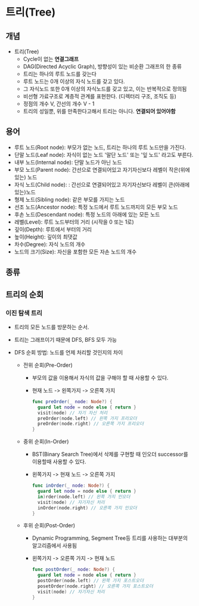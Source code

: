 # 트리(Tree)

## 개념

- 트리(Tree)
  - Cycle이 없는 **연결그래프**
  - DAG(Directed Acyclic Graph), 방향성이 있는 비순환 그래프의 한 종류  
  - 트리는 하나의 루트 노드를 갖는다
  - 루트 노드는 0개 이상의 자식 노드를 갖고 있다.
  - 그 자식노드 또한 0개 이상의 자식노드를 갖고 있고, 이는 반복적으로 정의됨
  - 비선형 가료구조로 계층적 관계를 표현한다. (디렉터리 구조, 조직도 등)
  - 정점의 개수 V, 간선의 개수 V - 1
  - 트리의 성일뿐, 위를 만족한다고해서 트리는 아니다. **연결되어 있어야함**

## 용어

- 루트 노드(Root node): 부모가 없는 노드, 트리는 하나의 루트 노드만을 가진다.
- 단말 노드(Leaf node): 자식이 없는 노드 '말단 노드' 또는 '잎 노드' 라고도 부른다.
- 내부 노드(Internal node): 단말 노드가 아닌 노드
- 부모 노드(Parent node): 간선으로 연결되어있고 자기자신보다 레벨이 작은(위에 있는) 노드
- 자식 노드(Child node): : 간선으로 연결되어있고 자기자신보다 레벨이 큰(아래에 있는)노드
- 형제 노드(Sibling node): 같은 부모를 가지는 노드
- 선조 노드(Ancestor node): 특정 노드에서 루트 노드까지의 모든 부모 노드
- 후손 노드(Descendant node): 특정 노드의 아래에 있는 모든 노드
- 레벨(Level): 루트 노드부터의 거리 (시작을 0 또는 1로)
- 깊이(Depth): 루트에서 부터의 거리
- 높이(Height): 깊이의 최댓값
- 차수(Degree): 자식 노드의 개수
- 노드의 크기(Size): 자신을 포함한 모든 자손 노드의 개수



## 종류





## 트리의 순회

### 이진 탐색 트리

- 트리의 모든 노드를 방문하는 순서.

- 트리는 그래프이기 때문에 DFS, BFS 모두 가능

- DFS 순회 방법: 노드를 언제 처리할 것인지의 차이

  - 전위 순회(Pre-Order)

    - 부모의 값을 이용해서 자식의 값을 구해야 할 때 사용할 수 있다.

    - 현재 노드 -> 왼쪽가지 -> 오른쪽 가지

      ```swift
      func preOrder(_ node: Node?) {
        guard let node = node else { return }
        visit(node) // 자기 자신 처리
        preOrder(node.left) // 왼쪽 가지 프리오더
        preOrder(node.right) // 오른쪽 가지 프리오더
      }
      ```

      

  - 중위 순회(In-Order)

    - BST(Binary Search Tree)에서 삭제를 구현할 때 인오더 successor를 이용할때 사용할 수 있다.

    - 왼쪽가지 -> 현재 노드 -> 오른쪽 가지

      ```swift
      func inOrder(_ node: Node?) {
        guard let node = node else { return }
        in)rder(node.left) // 왼쪽 가지 인오더
        visit(node) // 자기자신 처리
        inOrder(node.right) // 오른쪽 가지 인오더
      }
      ```

  - 후위 순회(Post-Order)

    - Dynamic Programming, Segment Tree등 트리를 사용하는 대부분의 알고리즘에서 사용됨

    - 왼쪽가지 -> 오른쪽 가지 -> 현재 노드

      ```swift
      func postOrder(_ node: Node?) {
        guard let node = node else { return }
        postOrder(node.left) // 왼쪽 가지 포스트오더
        posetOrder(node.right) // 오른쪽 가지 포스트오더
        visit(node) // 자기자신 처리
      }
      ```

      

  